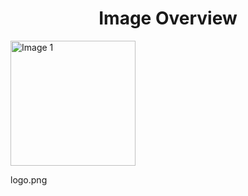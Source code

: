 <h1 style ="text-align: center;"> Image Overview </h1>
<div>
<div>
<img src="https://media.evkx.net/multimedia/models/automobili_pininfarina/logo_xst.png" alt="Image 1" style="width: 200px;">
<p>logo.png</p>
</div>
</div>

